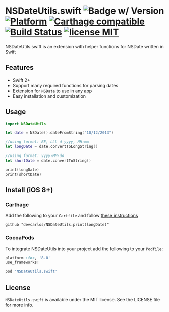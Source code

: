 # NSDateUtils.swift ![Badge w/ Version](https://cocoapod-badges.herokuapp.com/v/NSDateUtils.swift/badge.png) [![Platform](https://img.shields.io/cocoapods/p/NSDateUtils.swift.svg)](http://cocoadocs.org/docsets/NSDateUtils.swift/) [![Carthage compatible](https://img.shields.io/badge/Carthage-compatible-4BC51D.svg?style=flat)](https://github.com/Carthage/Carthage) [![Build Status](https://travis-ci.org/devcarlos/NSDateUtils.swift.svg)](https://travis-ci.org/devcarlos/NSDateUtils.swift) [![license MIT](https://img.shields.io/cocoapods/l/NSDateUtils.swift.svg)](http://opensource.org/licenses/MIT)

NSDateUtils.swift is an extension with helper functions for NSDate written in Swift

## Features

* Swift 2+
* Support many required functions for parsing dates
* Extension for `NSDate` to use in any app
* Easy installation and customization

## Usage

```swift
import NSDateUtils

let date = NSDate().dateFromString("10/12/2013")

//using format: EE, LLL d yyyy, HH:mm
let longDate = date.convertToLongString()

//using format: yyyy-MM-dd
let shortDate = date.convertToString()

print(longDate)
print(shortDate)

```

## Install (iOS 8+)

### Carthage

Add the following to your `Cartfile` and follow [these instructions](https://github.com/Carthage/Carthage#adding-frameworks-to-an-application)

```
github "devcarlos/NSDateUtils.print(longDate)"
```

### CocoaPods

To integrate NSDateUtils into your project add the following to your `Podfile`:

```ruby
platform :ios, '8.0'
use_frameworks!

pod 'NSDateUtils.swift'
```

## License

`NSDateUtils.swift` is available under the MIT license. See the LICENSE file for more info.
